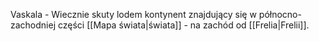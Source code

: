 Vaskala - Wiecznie skuty lodem kontynent znajdujący się w północno-zachodniej części [[Mapa świata|świata]] - na zachód od [[Frelia|Frelii]].
